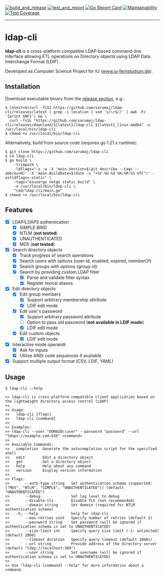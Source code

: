 [![build_and_release](https://github.com/sarumaj/ldap-cli/actions/workflows/build_and_release.yml/badge.svg)](https://github.com/sarumaj/ldap-cli/actions/workflows/build_and_release.yml)
[![test_and_report](https://github.com/sarumaj/ldap-cli/actions/workflows/test_and_report.yml/badge.svg)](https://github.com/sarumaj/ldap-cli/actions/workflows/test_and_report.yml)
[![Go Report Card](https://goreportcard.com/badge/github.com/sarumaj/ldap-cli)](https://goreportcard.com/report/github.com/sarumaj/ldap-cli)
[![Maintainability](https://img.shields.io/codeclimate/maintainability-percentage/sarumaj/ldap-cli.svg)](https://codeclimate.com/github/sarumaj/ldap-cli/maintainability)
[![Test Coverage](https://api.codeclimate.com/v1/badges/147f265284b27931c2d2/test_coverage)](https://codeclimate.com/github/sarumaj/ldap-cli/test_coverage)

---

# ldap-cli

**ldap-cli** is a cross-platform compatible LDAP-based command-line interface allowing ETL operations on Directory objects using LDAP Data Interchange Format (LDIF).

Developed as Computer Science Project for IU (www.iu-fernstudium.de).

## Installation

Download executable binary from the [release section](https://github.com/sarumaj/ldap-cli/releases/latest), e.g.:

```console
$ latest=$(curl -fsSI https://github.com/sarumaj/ldap-cli/releases/latest | grep -i location | sed 's/\r$//' | awk -F/ '{print $NF}') && \
  curl -fsSL "https://github.com/sarumaj/ldap-cli/releases/download/${latest}/ldap-cli_${latest}_linux-amd64" -o /usr/local/bin/ldap-cli
$ chmod +x /usr/local/bin/ldap-cli
```

Alternatively, build from source code (requires go 1.21.x runtime):

```console
$ git clone https://github.com/sarumaj/ldap-cli
$ cd ldap-cli
$ go build \
    -trimpath \
    -ldflags="-s -w -X 'main.Version=$(git describe --tags --abbrev=0)' -X 'main.BuildDate=$(date -u "+%Y-%m-%d %H:%M:%S UTC")' -extldflags=-static" \
    -tags="osusergo netgo static_build" \
    -o /usr/local/bin/ldap-cli \
    "cmd/ldap-cli/main.go"
$ chmod +x /usr/local/bin/ldap-cli
```

## Features

- [x] LDAP/LDAPS authentication
  - [x] SIMPLE BIND
  - [x] NTLM (**not tested**)
  - [x] UNAUTHENTICATED
  - [x] MD5 (**not tested**)
- [x] Search directory objects
  - [x] Track progress of search operations
  - [x] Search users with options (user-id, enabled, expired, memberOf)
  - [x] Search groups with options (group-id)
  - [x] Search by providing custom LDAP filter
    - [x] Parse and validate filter syntax
    - [x] Register lexical aliases
- [x] Edit directory objects
  - [x] Edit group members
    - [x] Support arbitrary membership attribute
    - [x] LDIF edit mode
  - [x] Edit user's password
    - [x] Support arbitrary password attribute
    - [ ] Option to pass old password (**not available in LDIF mode**)
    - [x] LDIF edit mode
  - [x] Edit custom objects
    - [x] LDIF edit mode
- [x] Interactive mode operandi
  - [x] Ask for inputs
  - [x] Utilize ANSI code sequences if available
- [x] Support multiple output format (CSV, LDIF, YAML)

## Usage

```console
$ ldap-cli --help

>> ldap-cli is cross-platform compatible client application based on the lightweight directory access control (LDAP)
>>
>> Usage:
>>   ldap-cli [flags]
>>   ldap-cli [command]
>>
>> Examples:
>> ldap-cli --user "DOMAIN\\user" --password "password" --url "ldaps://example.com:636" <command>
>>
>> Available Commands:
>>   completion  Generate the autocompletion script for the specified shell
>>   edit        Edit a directory object
>>   get         Get a directory object
>>   help        Help about any command
>>   version     Display version information
>>
>> Flags:
>>       --auth-type string   Set authentication schema (supported: ["MD5", "NTLM", "SIMPLE", "UNAUTHENTICATED"]) (default "UNAUTHENTICATED")
>>       --debug              Set log level to debug
>>       --disable-tls        Disable TLS (not recommended)
>>       --domain string      Set domain (required for NTLM authentication schema)
>>   -h, --help               help for ldap-cli
>>       --max-retries uint   Specify number of retries (default 3)
>>       --password string    Set password (will be ignored if authentication schema is set to UNAUTHENTICATED)
>>       --size-limit int     Specify query size limit (-1: unlimited) (default 2000)
>>       --timeout duration   Specify query timeout (default 10m0s)
>>       --url string         Provide address of the directory server (default "ldap://localhost:389")
>>       --user string        Set username (will be ignored if authentication schema is set to UNAUTHENTICATED)
>>
>> Use "ldap-cli [command] --help" for more information about a command.
```
